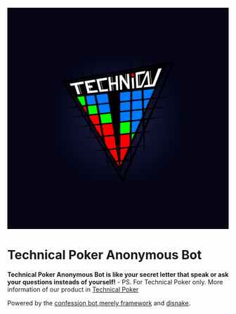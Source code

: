 ![Technical Poker Logo](profile.jpg)
# Technical Poker Anonymous Bot
**Technical Poker Anonymous Bot is like your secret letter that speak or ask your questions insteads of yourself!** - PS. For Technical Poker only. More information of our product in [Technical Poker](facebook.com/TechnicalPoker)  

Powered by the [confession bot](https://github.com/yiays/ConfessionBot),[merely framework](https://github.com/MerelyServices/Merely-Framework) and [disnake](https://github.com/DisnakeDev/disnake).